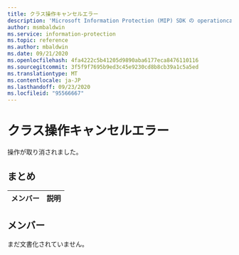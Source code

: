 ```yaml
---
title: クラス操作キャンセルエラー
description: 'Microsoft Information Protection (MIP) SDK の operationcancelの error:: undefined クラスを文書化します。'
author: msmbaldwin
ms.service: information-protection
ms.topic: reference
ms.author: mbaldwin
ms.date: 09/21/2020
ms.openlocfilehash: 4fa4222c5b41205d9890aba6177eca8476110116
ms.sourcegitcommit: 3f5f9f7695b9ed3c45e9230cd8b8cb39a1c5a5ed
ms.translationtype: MT
ms.contentlocale: ja-JP
ms.lasthandoff: 09/23/2020
ms.locfileid: "95566667"
---
```

# <a name="class-operationcancellederror"></a>クラス操作キャンセルエラー 
操作が取り消されました。
  
## <a name="summary"></a>まとめ
 メンバー                        | 説明                                
--------------------------------|---------------------------------------------
  
## <a name="members"></a>メンバー
まだ文書化されていません。
